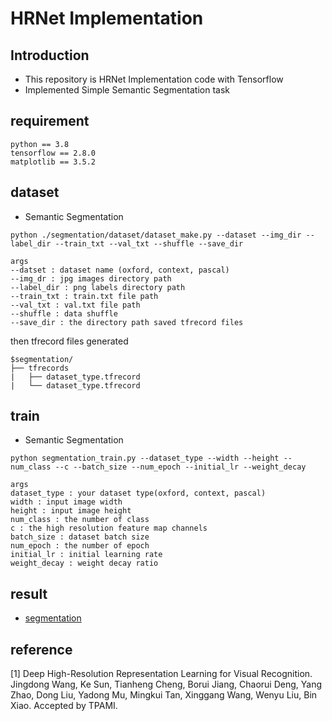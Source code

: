 # HRNet Implementation
## Introduction
* This repository is HRNet Implementation code with Tensorflow
* Implemented Simple Semantic Segmentation task
## requirement
    python == 3.8
    tensorflow == 2.8.0
    matplotlib == 3.5.2
## dataset
* Semantic Segmentation   

```
python ./segmentation/dataset/dataset_make.py --dataset --img_dir --label_dir --train_txt --val_txt --shuffle --save_dir
  
args
--datset : dataset name (oxford, context, pascal)
--img_dr : jpg images directory path
--label_dir : png labels directory path
--train_txt : train.txt file path
--val_txt : val.txt file path
--shuffle : data shuffle
--save_dir : the directory path saved tfrecord files
```
then tfrecord files generated
  ```
  $segmentation/
  ├── tfrecords
  |   ├── dataset_type.tfrecord
  |   └── dataset_type.tfrecord
  ```
## train
* Semantic Segmentation
```
python segmentation_train.py --dataset_type --width --height --num_class --c --batch_size --num_epoch --initial_lr --weight_decay   

args
dataset_type : your dataset type(oxford, context, pascal)
width : input image width
height : input image height
num_class : the number of class
c : the high resolution feature map channels
batch_size : dataset batch size
num_epoch : the number of epoch
initial_lr : initial learning rate
weight_decay : weight decay ratio
 ```
## result
* [segmentation](https://github.com/kwjinwoo/HRNet/tree/main/segmentation)
## reference
[1] Deep High-Resolution Representation Learning for Visual Recognition. Jingdong Wang, Ke Sun, Tianheng Cheng, 
    Borui Jiang, Chaorui Deng, Yang Zhao, Dong Liu, Yadong Mu, Mingkui Tan, Xinggang Wang, Wenyu Liu, Bin Xiao. Accepted by TPAMI.